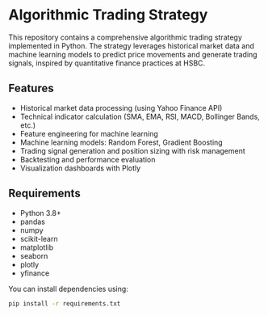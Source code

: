 # Algorithmic Trading Strategy

This repository contains a comprehensive algorithmic trading strategy implemented in Python. The strategy leverages historical market data and machine learning models to predict price movements and generate trading signals, inspired by quantitative finance practices at HSBC.

## Features

- Historical market data processing (using Yahoo Finance API)
- Technical indicator calculation (SMA, EMA, RSI, MACD, Bollinger Bands, etc.)
- Feature engineering for machine learning
- Machine learning models: Random Forest, Gradient Boosting
- Trading signal generation and position sizing with risk management
- Backtesting and performance evaluation
- Visualization dashboards with Plotly

## Requirements

- Python 3.8+
- pandas
- numpy
- scikit-learn
- matplotlib
- seaborn
- plotly
- yfinance

You can install dependencies using:

```bash
pip install -r requirements.txt
